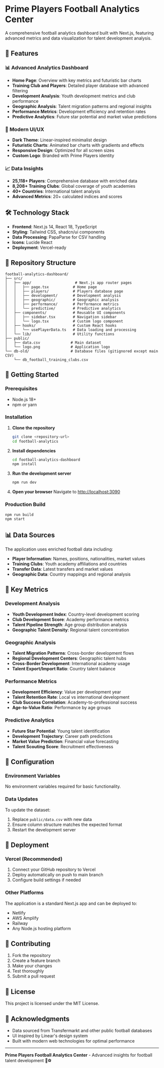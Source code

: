 # Prime Players Football Analytics Center

A comprehensive football analytics dashboard built with Next.js, featuring advanced metrics and data visualization for talent development analysis.

## 🚀 Features

### 📊 **Advanced Analytics Dashboard**

- **Home Page**: Overview with key metrics and futuristic bar charts
- **Training Club and Players**: Detailed player database with advanced filtering
- **Development Analysis**: Youth development metrics and club performance
- **Geographic Analysis**: Talent migration patterns and regional insights
- **Performance Metrics**: Development efficiency and retention rates
- **Predictive Analytics**: Future star potential and market value predictions

### 🎨 **Modern UI/UX**

- **Dark Theme**: Linear-inspired minimalist design
- **Futuristic Charts**: Animated bar charts with gradients and effects
- **Responsive Design**: Optimized for all screen sizes
- **Custom Logo**: Branded with Prime Players identity

### 📈 **Data Insights**

- **25,118+ Players**: Comprehensive database with enriched data
- **8,208+ Training Clubs**: Global coverage of youth academies
- **40+ Countries**: International talent analysis
- **Advanced Metrics**: 20+ calculated indices and scores

## 🛠️ Technology Stack

- **Frontend**: Next.js 14, React 18, TypeScript
- **Styling**: Tailwind CSS, shadcn/ui components
- **Data Processing**: PapaParse for CSV handling
- **Icons**: Lucide React
- **Deployment**: Vercel-ready

## 📁 Repository Structure

```
football-analytics-dashboard/
├── src/
│   ├── app/                    # Next.js app router pages
│   │   ├── page.tsx           # Home page
│   │   ├── players/           # Players database page
│   │   ├── development/       # Development analysis
│   │   ├── geographic/        # Geographic analysis
│   │   ├── performance/       # Performance metrics
│   │   └── predictive/        # Predictive analytics
│   ├── components/            # Reusable UI components
│   │   ├── sidebar.tsx        # Navigation sidebar
│   │   └── logo.tsx           # Custom logo component
│   ├── hooks/                 # Custom React hooks
│   │   └── usePlayerData.ts   # Data loading and processing
│   └── lib/                   # Utility functions
├── public/
│   ├── data.csv              # Main dataset
│   └── logo.png              # Application logo
└── db-old/                   # Database files (gitignored except main CSV)
    └── db_football_training_clubs.csv
```

## 🚀 Getting Started

### Prerequisites

- Node.js 18+
- npm or yarn

### Installation

1. **Clone the repository**

   ```bash
   git clone <repository-url>
   cd football-analytics
   ```

2. **Install dependencies**

   ```bash
   cd football-analytics-dashboard
   npm install
   ```

3. **Run the development server**

   ```bash
   npm run dev
   ```

4. **Open your browser**
   Navigate to [http://localhost:3090](http://localhost:3090)

### Production Build

```bash
npm run build
npm start
```

## 📊 Data Sources

The application uses enriched football data including:

- **Player Information**: Names, positions, nationalities, market values
- **Training Clubs**: Youth academy affiliations and countries
- **Transfer Data**: Latest transfers and market values
- **Geographic Data**: Country mappings and regional analysis

## 🎯 Key Metrics

### Development Analysis

- **Youth Development Index**: Country-level development scoring
- **Club Development Score**: Academy performance metrics
- **Talent Pipeline Strength**: Age group distribution analysis
- **Geographic Talent Density**: Regional talent concentration

### Geographic Analysis

- **Talent Migration Patterns**: Cross-border development flows
- **Regional Development Centers**: Geographic talent hubs
- **Cross-Border Development**: International academy usage
- **Talent Export/Import Ratio**: Country talent balance

### Performance Metrics

- **Development Efficiency**: Value per development year
- **Talent Retention Rate**: Local vs international development
- **Club Success Correlation**: Academy-to-professional success
- **Age-to-Value Ratio**: Performance by age groups

### Predictive Analytics

- **Future Star Potential**: Young talent identification
- **Development Trajectory**: Career path predictions
- **Market Value Prediction**: Financial value forecasting
- **Talent Scouting Score**: Recruitment effectiveness

## 🔧 Configuration

### Environment Variables

No environment variables required for basic functionality.

### Data Updates

To update the dataset:

1. Replace `public/data.csv` with new data
2. Ensure column structure matches the expected format
3. Restart the development server

## 📱 Deployment

### Vercel (Recommended)

1. Connect your GitHub repository to Vercel
2. Deploy automatically on push to main branch
3. Configure build settings if needed

### Other Platforms

The application is a standard Next.js app and can be deployed to:

- Netlify
- AWS Amplify
- Railway
- Any Node.js hosting platform

## 🤝 Contributing

1. Fork the repository
2. Create a feature branch
3. Make your changes
4. Test thoroughly
5. Submit a pull request

## 📄 License

This project is licensed under the MIT License.

## 🎉 Acknowledgments

- Data sourced from Transfermarkt and other public football databases
- UI inspired by Linear's design system
- Built with modern web technologies for optimal performance

---

**Prime Players Football Analytics Center** - Advanced insights for football talent development 🚀⚽
